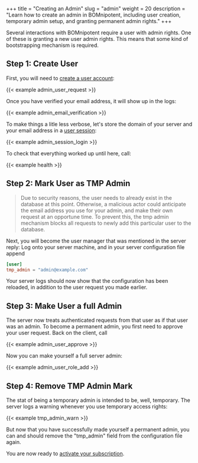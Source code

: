 +++
title = "Creating an Admin"
slug = "admin"
weight = 20
description = "Learn how to create an admin in BOMnipotent, including user creation, temporary admin setup, and granting permanent admin rights."
+++

Several interactions with BOMnipotent require a user with admin rights. One of these is granting a new user admin rights. This means that some kind of bootstrapping mechanism is required.

## Step 1: Create User
First, you will need to [create a user account](/client/basics/account-creation/):

{{< example admin_user_request >}}

Once you have verified your email address, it will show up in the logs:

{{< example admin_email_verification >}}

To make things a litle less verbose, let's store the domain of your server and your email address in a [user session](/client/basics/user-session/):

{{< example admin_session_login >}}

To check that everything worked up until here, call:

{{< example health >}}

## Step 2: Mark User as TMP Admin

> Due to security reasons, the user needs to already exist in the database at this point. Otherwise, a malicious actor could anticipate the email address you use for your admin, and make their own request at an opportune time. To prevent this, the tmp admin mechanism blocks all requests to newly add this particular user to the database.

Next, you will become the user manager that was mentioned in the server reply: Log onto your server machine, and in your server configuration file append
```toml
[user]
tmp_admin = "admin@example.com"
```

Your server logs should now show that the configuration has been reloaded, in addition to the user request you made earlier.

## Step 3: Make User a full Admin

The server now treats authenticated requests from that user as if that user was an admin. To become a permanent admin, you first need to approve your user request. Back on the client, call

{{< example admin_user_approve >}}

Now you can make yourself a full server admin:

{{< example admin_user_role_add >}}

## Step 4: Remove TMP Admin Mark

The stat of being a temporary admin is intended to be, well, temporary. The server logs a warning whenever you use temporary access rights:

{{< example tmp_admin_warn >}}

But now that you have successfully made yourself a permanent admin, you can and should remove the "tmp_admin" field from the configuration file again.

You are now ready to [activate your subscription](/server/setup/subscription/).
